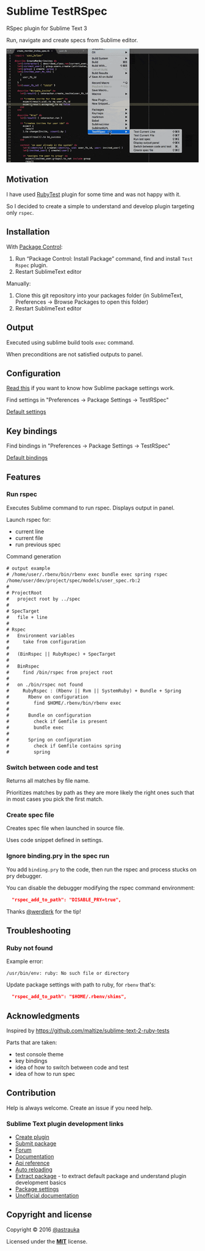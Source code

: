 # Sublime TestRSpec

RSpec plugin for Sublime Text 3

Run, navigate and create specs from Sublime editor.

![Features](recordings/features.gif)

## Motivation

I have used [RubyTest](https://github.com/maltize/sublime-text-2-ruby-tests)
plugin for some time and was not happy with it.

So I decided to create a simple to understand and develop plugin targeting only `rspec`.

## Installation

With [Package Control](http://wbond.net/sublime_packages/package_control):

1. Run “Package Control: Install Package” command, find and install `Test Rspec` plugin.
2. Restart SublimeText editor

Manually:

1. Clone this git repository into your packages folder (in SublimeText, Preferences -> Browse Packages to open this folder)
2. Restart SublimeText editor

## Output

Executed using sublime build tools `exec` command.

When preconditions are not satisfied outputs to panel.

## Configuration

[Read this](http://www.granneman.com/webdev/editors/sublime-text/configuring-sublime-text/)
if you want to know how Sublime package settings work.

Find settings in "Preferences -> Package Settings -> TestRSpec"

[Default settings](https://github.com/astrauka/TestRSpec/blob/master/Preferences.sublime-settings)

## Key bindings

Find bindings in "Preferences -> Package Settings -> TestRSpec"

[Default bindings](https://github.com/astrauka/TestRSpec/blob/master/Default.sublime-keymap)

## Features

### Run rspec

Executes Sublime command to run rspec.
Displays output in panel.

Launch rspec for:
* current line
* current file
* run previous spec

Command generation

```
# output example
# /home/user/.rbenv/bin/rbenv exec bundle exec spring rspec /home/user/dev/project/spec/models/user_spec.rb:2
#
# ProjectRoot
#   project root by ../spec
#
# SpecTarget
#   file + line
#
# Rspec
#   Environment variables
#     take from configuration
#
#   (BinRspec || RubyRspec) + SpecTarget
#
#   BinRspec
#     find /bin/rspec from project root
#
#   on ./bin/rspec not found
#     RubyRspec : (Rbenv || Rvm || SystemRuby) + Bundle + Spring
#       Rbenv on configuration
#         find $HOME/.rbenv/bin/rbenv exec
#
#       Bundle on configuration
#         check if Gemfile is present
#         bundle exec
#
#       Spring on configuration
#         check if Gemfile contains spring
#         spring
```

### Switch between code and test

Returns all matches by file name.

Prioritizes matches by path as they are more likely the right ones
such that in most cases you pick the first match.

### Create spec file

Creates spec file when launched in source file.

Uses code snippet defined in settings.

### Ignore binding.pry in the spec run

You add `binding.pry` to the code, then run the rspec and process stucks on pry debugger.

You can disable the debugger modifying the rspec command environment:

```json
  "rspec_add_to_path": "DISABLE_PRY=true",
```

Thanks [@werdlerk](https://github.com/werdlerk) for the tip!

## Troubleshooting

### Ruby not found

Example error:

```
/usr/bin/env: ruby: No such file or directory
```

Update package settings with path to ruby, for `rbenv` that's:

```json
  "rspec_add_to_path": "$HOME/.rbenv/shims",
```

## Acknowledgments

Inspired by https://github.com/maltize/sublime-text-2-ruby-tests

Parts that are taken:
* test console theme
* key bindings
* idea of how to switch between code and test
* idea of how to run spec

## Contribution

Help is always welcome. Create an issue if you need help.

### Sublime Text plugin development links

* [Create plugin](https://clarknikdelpowell.com/blog/creating-sublime-text-3-plugins-part-1/)
* [Submit package](https://packagecontrol.io/docs/submitting_a_package)
* [Forum](https://forum.sublimetext.com/c/technical-support)
* [Documentation](https://www.sublimetext.com/docs/3/)
* [Api reference](https://www.sublimetext.com/docs/3/api_reference.html)
* [Auto reloading](https://forum.sublimetext.com/t/auto-reloading-of-python-module-files-used-by-plugin/5321/7)
* [Extract package](https://github.com/skuroda/PackageResourceViewer) -
to extract default package and understand plugin development basics
* [Package settings](https://www.sublimetext.com/docs/3/packages.html)
* [Unofficial documentation](http://docs.sublimetext.info/en/latest/index.html)

## Copyright and license

Copyright © 2016 [@astrauka](http://twitter.com/astrauka)

Licensed under the [**MIT**](http://miro.mit-license.org) license.
